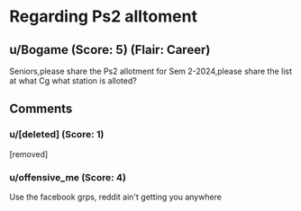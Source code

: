 # Regarding Ps2 alltoment
## u/Bogame (Score: 5) (Flair: Career)
Seniors,please share the Ps2 allotment for 
Sem 2-2024,please share the list at what Cg what station is alloted?


## Comments

### u/[deleted] (Score: 1)
[removed]


### u/offensive_me (Score: 4)
Use the facebook grps, reddit ain't getting you anywhere




